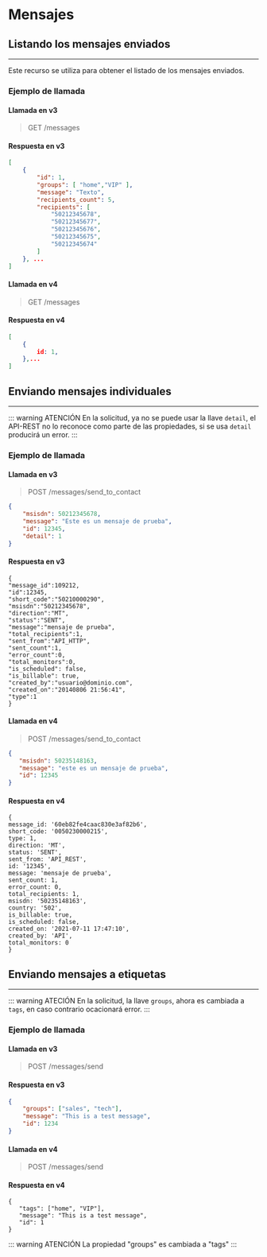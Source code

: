 # Mensajes

## Listando los mensajes enviados
****


Este recurso se utiliza para obtener el listado de los mensajes enviados.

### Ejemplo de llamada


#### Llamada en v3

> GET /messages

#### Respuesta en v3

``` json
[
    {
        "id": 1, 
        "groups": [ "home","VIP" ],
        "message": "Texto",
        "recipients_count": 5, 
        "recipients": [
            "50212345678",
            "50212345677",
            "50212345676",
            "50212345675",
            "50212345674"
        ]
    }, ...
]

```

#### Llamada en v4

> GET /messages

#### Respuesta en v4

``` json
[
    {
        id: 1, 
    },...
]

```





## Enviando mensajes individuales
****

::: warning ATENCIÓN
En la solicitud, ya no se puede usar la llave `detail`, el API-REST no lo reconoce como parte de las propiedades, si se usa `detail` producirá un error.
:::

### Ejemplo de llamada


#### Llamada en v3

> POST /messages/send_to_contact

``` json
{
    "msisdn": 50212345678, 
    "message": "Este es un mensaje de prueba", 
    "id": 12345, 
    "detail": 1
}
```

#### Respuesta en v3

```json{1}
{
"message_id":109212,
"id":12345,
"short_code":"50210000290",
"msisdn":"50212345678",
"direction":"MT",
"status":"SENT",
"message":"mensaje de prueba",
"total_recipients":1,
"sent_from":"API_HTTP",
"sent_count":1,
"error_count":0,
"total_monitors":0,
"is_scheduled": false,
"is_billable": true,
"created_by":"usuario@dominio.com",
"created_on":"2014­08­06 21:56:41",
"type":1
}
```


#### Llamada en v4


> POST /messages/send_to_contact

``` json
{
   "msisdn": 50235148163,
   "message": "este es un mensaje de prueba",
   "id": 12345
}
```

#### Respuesta en v4

```json{1}
{ 
message_id: '60eb82fe4caac830e3af82b6',
short_code: '0050230000215',
type: 1,
direction: 'MT',
status: 'SENT',
sent_from: 'API_REST',
id: '12345',
message: 'mensaje de prueba',
sent_count: 1,
error_count: 0,
total_recipients: 1,
msisdn: '50235148163',
country: '502',
is_billable: true,
is_scheduled: false,
created_on: '2021-07-11 17:47:10',
created_by: 'API',
total_monitors: 0 
}
```




## Enviando mensajes a etiquetas
****

::: warning ATECIÓN
En la solicitud, la llave `groups`, ahora es cambiada a `tags`, en caso contrario ocacionará error.
:::
### Ejemplo de llamada



#### Llamada en v3

> POST /messages/send

#### Respuesta en v3

``` json
{
    "groups": ["sales", "tech"],
    "message": "This is a test message",
    "id": 1234
}
```


#### Llamada en v4


> POST /messages/send

#### Respuesta en v4

``` json{2}
{
   "tags": ["home", "VIP"],
   "message": "This is a test message",
   "id": 1
}
```

::: warning ATENCIÓN
La propiedad "groups" es cambiada a "tags"
:::
